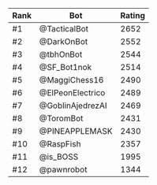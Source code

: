 Rank|Bot|Rating
---|---|---
#1|@TacticalBot|2652
#2|@DarkOnBot|2552
#3|@tbhOnBot|2544
#4|@SF_Bot1nok|2514
#5|@MaggiChess16|2490
#6|@ElPeonElectrico|2489
#7|@GoblinAjedrezAI|2469
#8|@ToromBot|2431
#9|@PINEAPPLEMASK|2430
#10|@RaspFish|2357
#11|@is_BOSS|1995
#12|@pawnrobot|1344
